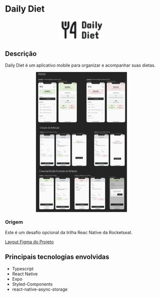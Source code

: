 # Daily Diet

<div align="center">
  <img src="./src/assets/logo.png" width="150"  />
</div>
<h2>Descrição</h2>
<p align="left">
Daily Diet é um aplicativo mobile para organizar e acompanhar suas dietas. 
</p>
<div style="display: flex; justify-content: center; align-items: center;">
  <img src="./src/assets/Home.png" width="300" />
</div>
<div style="display: flex; justify-content: center; align-items: center;">
  <img src="./src/assets/MealCreation.png" width="300" />
</div>
<div style="display: flex; justify-content: center; align-items: center;">
  <img src="./src/assets/MealEdition.png" width="300" />
</div>

<h3>Origem</h3>
<p>
Este é um desafio opcional da trilha Reac Native da Rocketseat.

</p>
<p><a href="https://www.figma.com/community/file/1218573349379609244">Layout Figma do Projeto</a></p>

<h2> Principais tecnologias envolvidas </h2>

- Typescript
- React Native
- Expo
- Styled-Components
- react-native-async-storage
